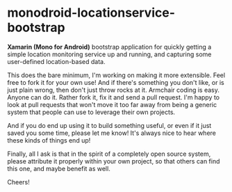 monodroid-locationservice-bootstrap
===================================

**Xamarin (Mono for Android)** bootstrap application for quickly getting a simple location monitoring service up and running, and capturing some user-defined location-based data.

This does the bare minimum, I'm working on making it more extensible. Feel free to fork it for your own use! And if there's something you don't like, or is just plain wrong, then don't just throw rocks at it. Armchair coding is easy. Anyone can do it. Rather fork it, fix it and send a pull request. I'm happy to look at pull requests that won't move it too far away from being a generic system that people can use to leverage their own projects.

And if you do end up using it to build something useful, or even if it just saved you some time, please let me know! It's always nice to hear where these kinds of things end up!

Finally, all I ask is that in the spirit of a completely open source system, please attribute it properly within your own project, so that others can find this one, and maybe benefit as well. 

Cheers!
